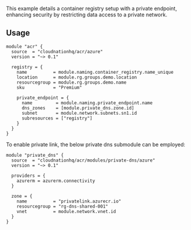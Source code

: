 This example details a container registry setup with a private endpoint, enhancing security by restricting data access to a private network.

## Usage

```hcl
module "acr" {
  source  = "cloudnationhq/acr/azure"
  version = "~> 0.1"

  registry = {
    name          = module.naming.container_registry.name_unique
    location      = module.rg.groups.demo.location
    resourcegroup = module.rg.groups.demo.name
    sku           = "Premium"

    private_endpoint = {
      name         = module.naming.private_endpoint.name
      dns_zones    = [module.private_dns.zone.id]
      subnet       = module.network.subnets.sn1.id
      subresources = ["registry"]
    }
  }
}
```

To enable private link, the below private dns submodule can be employed:

```hcl
module "private_dns" {
  source  = "cloudnationhq/acr/modules/private-dns/azure"
  version = "~> 0.1"

  providers = {
    azurerm = azurerm.connectivity
  }

  zone = {
    name          = "privatelink.azurecr.io"
    resourcegroup = "rg-dns-shared-001"
    vnet          = module.network.vnet.id
  }
}
```
